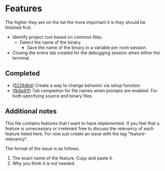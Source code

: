 # Features
The higher they are on the list the more important it is they should be finished first.
- Identify project root based on common files.
  - Detect the name of the binary.
    - Save the name of the binary in a variable per nvim session.
- Closing the entire tab created for the debugging session when either the terminal.

## Completed
- ([5226dbd](https://github.com/AlphabetsAlphabets/gdb.nvim/commit/5226dbd33f637fee7f76a6f836564b9e5c6f4fcf)) Create a way to change behavior via setup function
- ([fb9a91f](https://github.com/AlphabetsAlphabets/gdb.nvim/commit/fb9a91f6c3def3cccfd03f118989520cea792032)) Tab completion for file names when prompts are enabled. For both specifying source and binary files.

## Additional notes
This file contains features that I want to have implemented.
If you feel that a feature is unnecessary or irrelevant free
to discuss the relevancy of each feature listed here.
For now just create an issue with the tag "feature-relevancy".

The format of the issue is as follows.
1. The exact name of the feature. Copy and paste it.
2. Why you think it is not needed.
